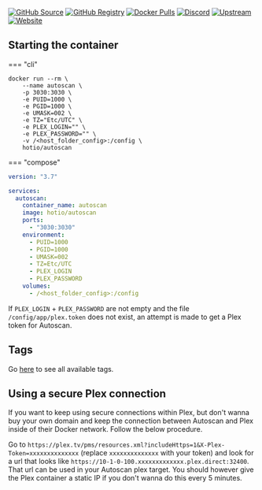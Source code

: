 [![GitHub Source](https://img.shields.io/badge/github-source-ffb64c?style=flat-square&logo=github&logoColor=white&labelColor=757575)](https://github.com/hotio/autoscan)
[![GitHub Registry](https://img.shields.io/badge/github-registry-ffb64c?style=flat-square&logo=github&logoColor=white&labelColor=757575)](https://github.com/orgs/hotio/packages/container/package/autoscan)
[![Docker Pulls](https://img.shields.io/docker/pulls/hotio/autoscan?color=ffb64c&style=flat-square&label=pulls&logo=docker&logoColor=white&labelColor=757575)](https://hub.docker.com/r/hotio/autoscan)
[![Discord](https://img.shields.io/discord/610068305893523457?style=flat-square&color=ffb64c&label=discord&logo=discord&logoColor=white&labelColor=757575)](https://hotio.dev/discord)
[![Upstream](https://img.shields.io/badge/upstream-project-ffb64c?style=flat-square&labelColor=757575)](https://github.com/Cloudbox/autoscan)
[![Website](https://img.shields.io/badge/website-hotio.dev-ffb64c?style=flat-square&labelColor=757575)](https://hotio.dev/containers/autoscan)

## Starting the container

=== "cli"

  ```shell
  docker run --rm \
      --name autoscan \
      -p 3030:3030 \
      -e PUID=1000 \
      -e PGID=1000 \
      -e UMASK=002 \
      -e TZ="Etc/UTC" \
      -e PLEX_LOGIN="" \
      -e PLEX_PASSWORD="" \
      -v /<host_folder_config>:/config \
      hotio/autoscan
  ```

=== "compose"

  ```yaml
  version: "3.7"

  services:
    autoscan:
      container_name: autoscan
      image: hotio/autoscan
      ports:
        - "3030:3030"
      environment:
        - PUID=1000
        - PGID=1000
        - UMASK=002
        - TZ=Etc/UTC
        - PLEX_LOGIN
        - PLEX_PASSWORD
      volumes:
        - /<host_folder_config>:/config
  ```

If `PLEX_LOGIN` + `PLEX_PASSWORD` are not empty and the file `/config/app/plex.token` does not exist, an attempt is made to get a Plex token for Autoscan.

## Tags

Go [here](https://hotio.dev/tags-overview/#hotioautoscan) to see all available tags.

## Using a secure Plex connection

If you want to keep using secure connections within Plex, but don't wanna buy your own domain and keep the connection between Autoscan and Plex inside of their Docker network. Follow the below procedure.

Go to `https://plex.tv/pms/resources.xml?includeHttps=1&X-Plex-Token=xxxxxxxxxxxxxx` (replace `xxxxxxxxxxxxxx` with your token) and look for a url that looks like `https://10-1-0-100.xxxxxxxxxxxxx.plex.direct:32400`. That url can be used in your Autoscan plex target. You should however give the Plex container a static IP if you don't wanna do this every 5 minutes.
